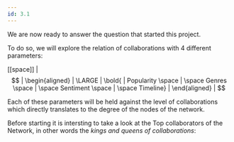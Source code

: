```yaml
---
id: 3.1
---
```


We are now ready to answer the question that started this project.

To do so, we will explore the relation of collaborations with 4 different parameters:

[[space]]
| $$
| \begin{aligned}
| \LARGE
| \bold{
| Popularity \space | \space Genres \space |  \space Sentiment \space | \space Timeline}
| \end{aligned}
| $$



Each of these parameters will be held against the level of collaborations which directly translates to the degree of the nodes of the network.

Before starting it is intersting to take a look at the Top collaborators of the Network, in other words the _kings and queens
of collaborations_:
